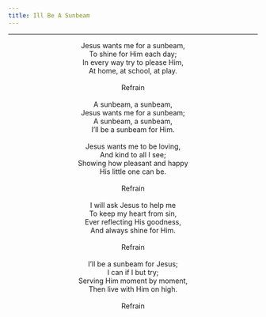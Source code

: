 ```yaml
---
title: Ill Be A Sunbeam
---
```


---
<center>
Jesus wants me for a sunbeam,<br/>
To shine for Him each day;<br/>
In every way try to please Him,<br/>
At home, at school, at play.<br/>
<br/>
Refrain<br/>
<br/>
A sunbeam, a sunbeam,<br/>
Jesus wants me for a sunbeam;<br/>
A sunbeam, a sunbeam,<br/>
I’ll be a sunbeam for Him.<br/>
<br/>
Jesus wants me to be loving,<br/>
And kind to all I see;<br/>
Showing how pleasant and happy<br/>
His little one can be.<br/>
<br/>
Refrain<br/>
<br/>
I will ask Jesus to help me<br/>
To keep my heart from sin,<br/>
Ever reflecting His goodness,<br/>
And always shine for Him.<br/>
<br/>
Refrain<br/>
<br/>
I’ll be a sunbeam for Jesus;<br/>
I can if I but try;<br/>
Serving Him moment by moment,<br/>
Then live with Him on high.<br/>
<br/>
Refrain
</center>